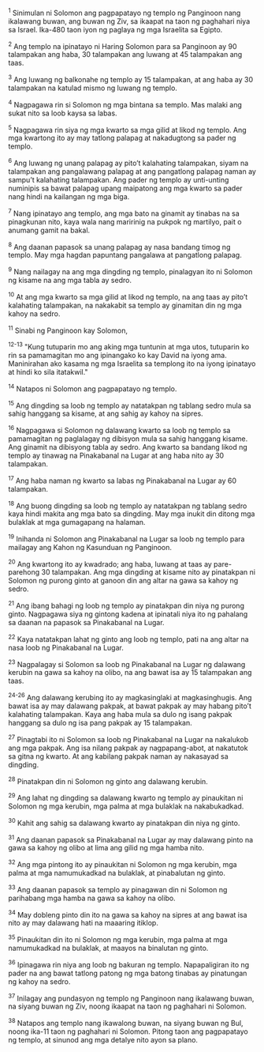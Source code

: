 <sup>1</sup>
Sinimulan ni Solomon ang pagpapatayo ng templo ng Panginoon nang ikalawang buwan, ang buwan ng Ziv, sa ikaapat na taon ng paghahari niya sa Israel. Ika-480 taon iyon ng paglaya ng mga Israelita sa Egipto. 

<sup>2</sup>
Ang templo na ipinatayo ni Haring Solomon para sa Panginoon ay 90 talampakan ang haba, 30 talampakan ang luwang at 45 talampakan ang taas. 

<sup>3</sup>
Ang luwang ng balkonahe ng templo ay 15 talampakan, at ang haba ay 30 talampakan na katulad mismo ng luwang ng templo. 

<sup>4</sup>
Nagpagawa rin si Solomon ng mga bintana sa templo. Mas malaki ang sukat nito sa loob kaysa sa labas. 

<sup>5</sup>
Nagpagawa rin siya ng mga kwarto sa mga gilid at likod ng templo. Ang mga kwartong ito ay may tatlong palapag at nakadugtong sa pader ng templo. 

<sup>6</sup>
Ang luwang ng unang palapag ay pitoʼt kalahating talampakan, siyam na talampakan ang pangalawang palapag at ang pangatlong palapag naman ay sampuʼt kalahating talampakan. Ang pader ng templo ay unti-unting numinipis sa bawat palapag upang maipatong ang mga kwarto sa pader nang hindi na kailangan ng mga biga. 

<sup>7</sup>
Nang ipinatayo ang templo, ang mga bato na ginamit ay tinabas na sa pinagkunan nito, kaya wala nang maririnig na pukpok ng martilyo, pait o anumang gamit na bakal. 

<sup>8</sup>
Ang daanan papasok sa unang palapag ay nasa bandang timog ng templo. May mga hagdan papuntang pangalawa at pangatlong palapag. 

<sup>9</sup>
Nang nailagay na ang mga dingding ng templo, pinalagyan ito ni Solomon ng kisame na ang mga tabla ay sedro. 

<sup>10</sup>
At ang mga kwarto sa mga gilid at likod ng templo, na ang taas ay pitoʼt kalahating talampakan, na nakakabit sa templo ay ginamitan din ng mga kahoy na sedro. 

<sup>11</sup>
Sinabi ng Panginoon kay Solomon,

<sup>12-13</sup>
"Kung tutuparin mo ang aking mga tuntunin at mga utos, tutuparin ko rin sa pamamagitan mo ang ipinangako ko kay David na iyong ama. Maninirahan ako kasama ng mga Israelita sa templong ito na iyong ipinatayo at hindi ko sila itatakwil." 

<sup>14</sup>
Natapos ni Solomon ang pagpapatayo ng templo.

<sup>15</sup>
Ang dingding sa loob ng templo ay natatakpan ng tablang sedro mula sa sahig hanggang sa kisame, at ang sahig ay kahoy na sipres. 

<sup>16</sup>
Nagpagawa si Solomon ng dalawang kwarto sa loob ng templo sa pamamagitan ng paglalagay ng dibisyon mula sa sahig hanggang kisame. Ang ginamit na dibisyong tabla ay sedro. Ang kwarto sa bandang likod ng templo ay tinawag na Pinakabanal na Lugar at ang haba nito ay 30 talampakan. 

<sup>17</sup>
Ang haba naman ng kwarto sa labas ng Pinakabanal na Lugar ay 60 talampakan. 

<sup>18</sup>
Ang buong dingding sa loob ng templo ay natatakpan ng tablang sedro kaya hindi makita ang mga bato sa dingding. May mga inukit din ditong mga bulaklak at mga gumagapang na halaman. 

<sup>19</sup>
Inihanda ni Solomon ang Pinakabanal na Lugar sa loob ng templo para mailagay ang Kahon ng Kasunduan ng Panginoon. 

<sup>20</sup>
Ang kwartong ito ay kwadrado; ang haba, luwang at taas ay pare-parehong 30 talampakan. Ang mga dingding at kisame nito ay pinatakpan ni Solomon ng purong ginto at ganoon din ang altar na gawa sa kahoy ng sedro. 

<sup>21</sup>
Ang ibang bahagi ng loob ng templo ay pinatakpan din niya ng purong ginto. Nagpagawa siya ng gintong kadena at ipinatali niya ito ng pahalang sa daanan na papasok sa Pinakabanal na Lugar. 

<sup>22</sup>
Kaya natatakpan lahat ng ginto ang loob ng templo, pati na ang altar na nasa loob ng Pinakabanal na Lugar. 

<sup>23</sup>
Nagpalagay si Solomon sa loob ng Pinakabanal na Lugar ng dalawang kerubin na gawa sa kahoy na olibo, na ang bawat isa ay 15 talampakan ang taas.

<sup>24-26</sup>
Ang dalawang kerubing ito ay magkasinglaki at magkasinghugis. Ang bawat isa ay may dalawang pakpak, at bawat pakpak ay may habang pitoʼt kalahating talampakan. Kaya ang haba mula sa dulo ng isang pakpak hanggang sa dulo ng isa pang pakpak ay 15 talampakan. 

<sup>27</sup>
Pinagtabi ito ni Solomon sa loob ng Pinakabanal na Lugar na nakalukob ang mga pakpak. Ang isa nilang pakpak ay nagpapang-abot, at nakatutok sa gitna ng kwarto. At ang kabilang pakpak naman ay nakasayad sa dingding. 

<sup>28</sup>
Pinatakpan din ni Solomon ng ginto ang dalawang kerubin. 

<sup>29</sup>
Ang lahat ng dingding sa dalawang kwarto ng templo ay pinaukitan ni Solomon ng mga kerubin, mga palma at mga bulaklak na nakabukadkad. 

<sup>30</sup>
Kahit ang sahig sa dalawang kwarto ay pinatakpan din niya ng ginto. 

<sup>31</sup>
Ang daanan papasok sa Pinakabanal na Lugar ay may dalawang pinto na gawa sa kahoy ng olibo at lima ang gilid ng mga hamba nito. 

<sup>32</sup>
Ang mga pintong ito ay pinaukitan ni Solomon ng mga kerubin, mga palma at mga namumukadkad na bulaklak, at pinabalutan ng ginto. 

<sup>33</sup>
Ang daanan papasok sa templo ay pinagawan din ni Solomon ng parihabang mga hamba na gawa sa kahoy na olibo. 

<sup>34</sup>
May dobleng pinto din ito na gawa sa kahoy na sipres at ang bawat isa nito ay may dalawang hati na maaaring itiklop. 

<sup>35</sup>
Pinaukitan din ito ni Solomon ng mga kerubin, mga palma at mga namumukadkad na bulaklak, at maayos na binalutan ng ginto. 

<sup>36</sup>
Ipinagawa rin niya ang loob ng bakuran ng templo. Napapaligiran ito ng pader na ang bawat tatlong patong ng mga batong tinabas ay pinatungan ng kahoy na sedro. 

<sup>37</sup>
Inilagay ang pundasyon ng templo ng Panginoon nang ikalawang buwan, na siyang buwan ng Ziv, noong ikaapat na taon ng paghahari ni Solomon. 

<sup>38</sup>
Natapos ang templo nang ikawalong buwan, na siyang buwan ng Bul, noong ika-11 taon ng paghahari ni Solomon. Pitong taon ang pagpapatayo ng templo, at sinunod ang mga detalye nito ayon sa plano.